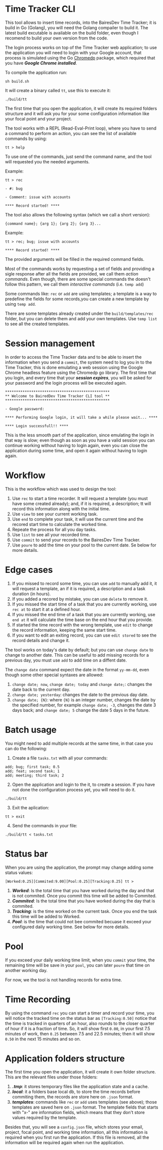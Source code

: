 # Time Tracker CLI

This tool allows to insert time records, into the BairesDev Time Tracker; it is build in Go (Golang), you will need the Golang compailer to build it. The latest build excutable is available on the build folder, even though I recomend to build your own version from the code.

The login process works on top of the Time Tracker web application; to use the application you will need to login with your Google account, that process is simulated using the Go [Chromedp](https://pkg.go.dev/github.com/chromedp/chromedp#section-readme) package, which required that you have ***Google Chrome installed***.

To compile the application run:
```
sh build.sh
```

It will create a binary called `tt`, use this to execute it:
```
./build/tt
```

The first time that you open the application, it will create its required folders structure and it will ask you for your some configuration information like your focal point and your project.

The tool works with a REPL (Read-Eval-Print loop), where you have to send a command to perform an action, you can see the list of available commands by using:

```
tt > help
```

To use one of the commands, just send the command name, and the tool will requested you the needed arguments.

Example:

```
tt > rec

- #: bug

- Comment: issue with accounts

**** Record started! ****
```

The tool also allows the following syntax (which we call a short version):

`{command name}; {arg 1}; {arg 2}; {arg 3}...`

Example:
```
tt > rec; bug; issue with accounts

**** Record started! ****
```

The provided arguments will be filled in the required command fields.

Most of the commands works by requesting a set of fields and providing a sigle response after all the fields are provided, we call them *action commands*. Even though, there are some special commands the doesn't follow this pattern, we call them *interactive commands* (i.e. `temp add`)

Some commands like: `rec` or `add` are using templates; a template is a way to predefine the fields for some records,you can create a new template by using `temp add`.

There are some templates already created under the `build/templates/rec` folder, but you can delete them and add your own templates. Use `temp list` to see all the created templates.

Session management
==
In order to access the Time Tracker data and to be able to insert the information when you send a `commit`, the system need to log you in to the Time Tracker, this is done emulating a web session using the Google Chrome headless feature using the Chromedp go library. The first time that you login, and every time that your ***session expires***, you will be asked for your password and the login process will be executed again.
```
************************************************
** Welcome to BairedDev Time Tracker CLI tool **
************************************************

- Google password:

**** Performing Google login, it will take a while please wait... ****

**** Login successfull!! ****
```

This is the less smooth part of the application, since emulating the login in that way is slow; even though as soon as you have a valid session you can continue working without having to login again, even you can close the application during some time, and open it again without having to login again.

Workflow
==

This is the workflow which was used to design the tool:

1. Use `rec` to start a time recorder. It will request a template (you must have some created already); and, if it is required, a description; tt will record this information along with the initial time.
2. Use `view` to see your current working task.
3. Use `end` to complete your task, it will use the current time and the recored start time to calculate the worked time.
4. Repeate the process for all you day tasks.
5. Use `list` to see all your recorded time.
6. Use `commit` to send your records to the BairesDev Time Tracker.
7. Use `poure` to add the time on your pool to the current date. Se below for more details.

Edge cases
==

1. If you missed to record some time, you can use `add` to manually add it, it will request a template, an if it is required, a description and a task duration (in hours).
2. If you added a recored by mistake, you can use `delete` to remove it.
3. If you missed the start time of a task that you are currently working, use `rec at` to start it at a defined hour.
4. If you missed the end time of a task that you are currently working, use `end at` it will calculate the time base on the end hour that you provide.
5. If started the time record with the wrong template, use `edit` to change the record information, keeping the same start time.
6. If you want to edit an exiting record, you can use `edit stored` to see the record details and change it.

The tool works on today's date by default; but you can use `change date` to change to another date. This can be useful to add missing records for a previous day, you must use `add` to add time on a diffent date.

The `change date` command expect the date in the format `yy-mm-dd`, even though some other special syntaxes are allowed:
1. `change date; now`, `change date; today` and `change date;`: changes the date back to the current day.
2. `change date; yesterday`: changes the date to the previous day date.
3. `change date; {N}`: where `{N}` is an integer number, changes the date by the specified number, for example `change date; -3`, changes the date 3 days back; and `change date; 5` change the date 5 days in the future.

Batch usage
==
You might need to add multiple records at the same time, in that case you can do the following:

1. Create a file `tasks.txt` with all your commands:
```
add; bug; first task; 0.5
add; feat; second task; 1
add; meeting; third task; 2
``` 
2. Open the application and login to the it, to create a session. If you have not done the configuration process yet, you will need to do it.
```
./build/tt
```
3. Exit the aplication:
```
tt > exit
```
4. Send the commands in your file:
```
./build/tt < tasks.txt
```

Status bar
==

When you are using the application, the prompt may change adding some status values:
```
[Worked:0.25][Commited:9.00][Pool:0.25][Tracking:0.25] tt >
```

1. ***Worked***: Is the total time that you have worked during the day and that is not commited. Once you commit this time will be added to Commited.
2. ***Commited***: Is the total time that you have worked during the day that is commited.
3. ***Tracking***: is the time worked on the current task. Once you end the task this time will be added to Worked.
4. ***Pool***: is the time that could not bee commited becuase it exceed your configured daily working time. See below for more details.

Pool
=
If you exceed your daily working time limit, when you `commit` your time, the remaining time will be save in your `pool`, you can later `poure` that time on another working day.

For now, we the tool is not handling records for extra time.

Time Recording
==
By using the command `rec` you can start a timer and record your time, you will notice the tracked time on the status bar as `[Tracking:0.50]` notice that the time is tracked in quarters of an hour, also rounds to the closer quarter of hour if it is a fraction of time. So, it will show first `0.00`, in your first 7.5 minutes of work, then `0.25` between 7.5 and 22.5 minutes; then it will show `0.50` in the next 15 minutes and so on.

Application folders structure
==

The first time you open the application, it will create it own folder structure. This are the relevant files under those folders:
1. ***.tmp***: it stores temporary files like the application state and a cache.
2. ***local***: it a folders base local db, to store the time records before commiting them, the records are store here on `.json` format.
3. ***templates***: commands like `rec` or `add` uses templates (see above); those templates are saved here on `.json` format. The template fields that starts with "x-" are information fields, which means that they don't store values required by the template.

Besides that, you will see a `config.json` file, which stores your email, project, focal point, and working time information, all this information is required when you first run the application. If this file is removed, all the information will be required again when run the application.
